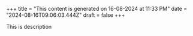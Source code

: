 +++
title = "This content is generated on 16-08-2024 at 11:33 PM"
date = "2024-08-16T09:06:03.444Z"
draft = false
+++

  This is description
        